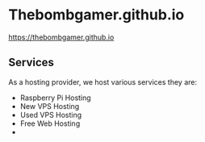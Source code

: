 # Thebombgamer.github.io
https://thebombgamer.github.io
## Services
As a hosting provider, we host various services they are:
- Raspberry Pi Hosting
- New VPS Hosting
- Used VPS Hosting
- Free Web Hosting
- 
